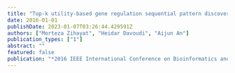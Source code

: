 ```yaml
---
title: "Top-k utility-based gene regulation sequential pattern discovery"
date: 2016-01-01
publishDate: 2023-01-07T03:26:44.429591Z
authors: ["Morteza Zihayat", "Heidar Davoudi", "Aijun An"]
publication_types: ["1"]
abstract: ""
featured: false
publication: "*2016 IEEE International Conference on Bioinformatics and Biomedicine (BIBM)*"
---
```


